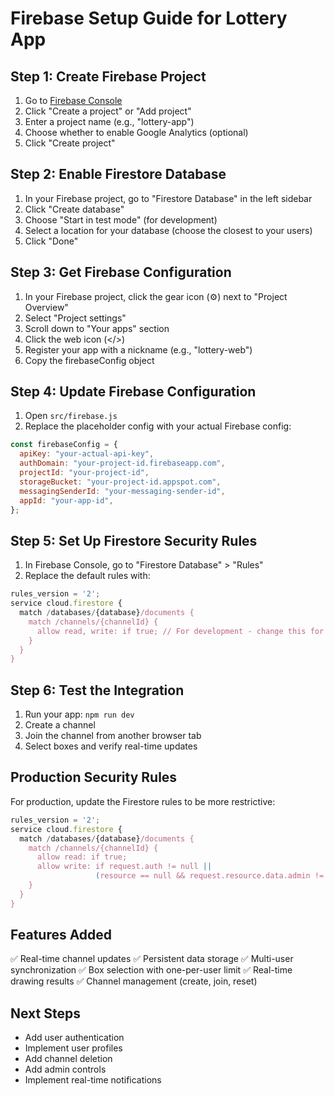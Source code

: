 # Firebase Setup Guide for Lottery App

## Step 1: Create Firebase Project

1. Go to [Firebase Console](https://console.firebase.google.com/)
2. Click "Create a project" or "Add project"
3. Enter a project name (e.g., "lottery-app")
4. Choose whether to enable Google Analytics (optional)
5. Click "Create project"

## Step 2: Enable Firestore Database

1. In your Firebase project, go to "Firestore Database" in the left sidebar
2. Click "Create database"
3. Choose "Start in test mode" (for development)
4. Select a location for your database (choose the closest to your users)
5. Click "Done"

## Step 3: Get Firebase Configuration

1. In your Firebase project, click the gear icon (⚙️) next to "Project Overview"
2. Select "Project settings"
3. Scroll down to "Your apps" section
4. Click the web icon (</>)
5. Register your app with a nickname (e.g., "lottery-web")
6. Copy the firebaseConfig object

## Step 4: Update Firebase Configuration

1. Open `src/firebase.js`
2. Replace the placeholder config with your actual Firebase config:

```javascript
const firebaseConfig = {
  apiKey: "your-actual-api-key",
  authDomain: "your-project-id.firebaseapp.com",
  projectId: "your-project-id",
  storageBucket: "your-project-id.appspot.com",
  messagingSenderId: "your-messaging-sender-id",
  appId: "your-app-id",
};
```

## Step 5: Set Up Firestore Security Rules

1. In Firebase Console, go to "Firestore Database" > "Rules"
2. Replace the default rules with:

```javascript
rules_version = '2';
service cloud.firestore {
  match /databases/{database}/documents {
    match /channels/{channelId} {
      allow read, write: if true; // For development - change this for production
    }
  }
}
```

## Step 6: Test the Integration

1. Run your app: `npm run dev`
2. Create a channel
3. Join the channel from another browser tab
4. Select boxes and verify real-time updates

## Production Security Rules

For production, update the Firestore rules to be more restrictive:

```javascript
rules_version = '2';
service cloud.firestore {
  match /databases/{database}/documents {
    match /channels/{channelId} {
      allow read: if true;
      allow write: if request.auth != null ||
                   (resource == null && request.resource.data.admin != null);
    }
  }
}
```

## Features Added

✅ Real-time channel updates
✅ Persistent data storage
✅ Multi-user synchronization
✅ Box selection with one-per-user limit
✅ Real-time drawing results
✅ Channel management (create, join, reset)

## Next Steps

- Add user authentication
- Implement user profiles
- Add channel deletion
- Add admin controls
- Implement real-time notifications
